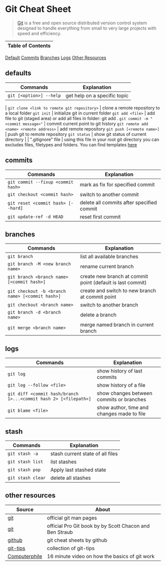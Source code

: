 # Git Cheat Sheet
>[Git](https://git-scm.com) is a free and open source distributed version control system designed to handle everything from small to very large projects with speed and efficiency.

| **Table of Contents** |
| -- |
[Default](#defaults)
[Commits](#commits)
[Branches](#branches)
[Logs](#logs)
[Other Resources](#other-resources)

## defaults
| Commands | Explanation |
| -- | -- |
```git [<option>] --help``` | get help on a specific topic
|
```git clone <link to remote git repository>``` | clone a remote repository to a local folder
```git init``` | initialize git in current folder
```git add <file>``` | add file to git (staged area) or add all files in folder: git add .
```git commit -m "<commit message>"``` | commit current point to git history
```git remote add <name> <remote address>``` | add remote repository
```git push [<remote name>]``` | push git to remote repository
```git status``` | show git status of current directory
|
| ".gitignore" file | using this file in your root git directory you can excludes files, filetypes and folders. You can find templates [here](https://github.com/github/gitignore)

## commits
| Commands | Explanation |
| -- | -- |
```git commit --fixup <commit hash>``` | mark as fix for specified commit
```git checkout <commit hash>``` | switch to another commit
```git reset <commit hash> [--hard]``` | delete all commits after specified commit
```git update-ref -d HEAD``` | reset first commit

## branches
| Commands | Explanation |
| -- | -- |
```git branch``` | list all available branches
```git branch -M <new branch name>``` | rename current branch
```git branch <branch name> [<commit hash>]``` | create new branch at commit point (default is last commit)
```git checkout -b <branch name> [<commit hash>]``` | create and switch to new branch at commit point
```git checkout <branch name>``` | switch to another branch
```git branch -d <branch name>``` | delete a branch
```git merge <branch name>``` | merge named branch in current branch

## logs
| Commands | Explanation |
| -- | -- |
```git log``` | show history of last commits
```git log --follow <file>``` | show history of a file
```git diff <commit hash/branch 1>...<commit hash 2> [<filepath>]``` | show changes between commits or branches
```git blame <file>``` | show author, time and changes made to file

## stash
| Commands | Explanation |
| -- | -- |
```git stash -a``` | stash current state of all files
```git stash list``` | list stashes
```git stash pop``` | Apply last stashed state
```git stash clear``` | delete all stashes

## other resources
| Source | About |
| -- | -- |
[git](https://git-scm.com/docs) | official git man pages
[git](https://git-scm.com/book/en/v2) | official Pro Git book by by Scott Chacon and Ben Straub
[github](https://training.github.com) | git cheat sheets by github
[git-tips](https://github.com/git-tips/tips) | collection of git-tips
[Computerphile](https://youtu.be/92sycL8ij-U) | 16 minute video on how the basics of git work
